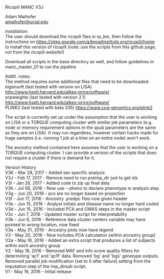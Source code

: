 Ricopili MANC V3J

Adam Maihofer  
amaihofer@ucsd.edu  

Installation:  
The user should download the ricopili files in rp_bin, then follow the instructions on
https://sites.google.com/a/broadinstitute.org/ricopili/home 
to install this version of ricopili (note: use the scripts from this github page, not from the ricopili website!)

Download all scripts in the base directory as well, and follow guidelines in manc_master_01 to run the pipeline

Addtl. notes:  
The method requires some additional files that need to be downloaded:  
eigensoft (last tested with version on LISA) http://www.hsph.harvard.edu/alkes-price/software/  
snpweights (last tested with version 2.1) http://www.hsph.harvard.edu/alkes-price/software/  
PLINK2 (last tested with beta 335) https://www.cog-genomics.org/plink2  



The script is currently set up under the assumption that the user is working on LISA or a TORQUE computing cluster with similar job parameters (e.g. node or memory requirement options in the qsub parameters are the same as they are on LISA). It may run regardless,
however certain hacks made for huge samples (i.e. running 1 job at a time on an entire node) won't work.

The ancestry method contained here assumes that the user is working on a TORQUE computing cluster. I can provide a version of the scripts that does not require a cluster if there is demand for it.

Version History  
V3K - Mar 28, 2017 - Added sex specific analysis  
V3J - Feb 17, 2017 - Remove need to run preimp_dir just to get ids  
V3I - Jan 26, 2017 - Added code to zip up final data  
V3h - Jul 06, 2016 - Now use --pheno to declare phenotype in analysis step  
V3g - Jun 20, 2016 - pcs are no longer based on projection  
V3f - Jun 17, 2016 -  Ancestry .predpc files now given header  
V3e - Jun 15, 2016 -  Analyst initials and disease name no longer hard coded  
V3d - Jun 15, 2016 - Included PCA and GWAS steps in the master script  
V3c - Jun 7, 2016 - Updated master script for interpretability  
V3b - Jun 6, 2016 - Reference data cluster centers variable may have pointed to wrong location, now fixed  
V3a - May 31, 2016 - Ancestry plots now have legend  
V3 - May 20, 2016 - Now includes PCA calculation (within ancestry group)  
V2a - May 19, 2016 - Added an extra script that produces a list of subjects within each ancestry group  
V2 - May 18, 2016 - Removed MAF and info score quality filters for determining 'qc1' and 'qc1f' data. Removed 'bg' and 'bgs' genotype outputs. Removed parallel job modification (set to 0 after failure) setting from the imputation step of the imp_dirsub script.  
V1 - May 16, 2016 - Initial release  
